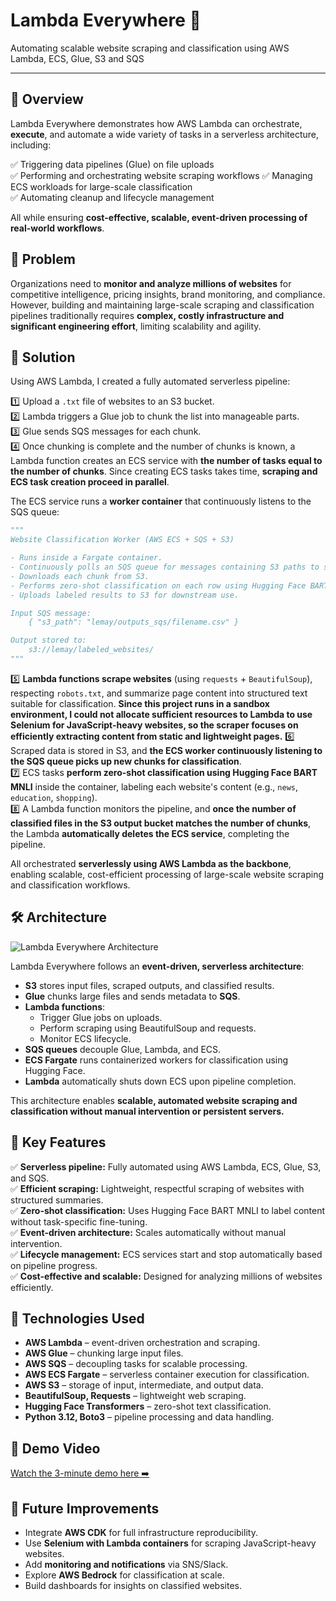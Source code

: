 # Lambda Everywhere 🚀

Automating scalable website scraping and classification using AWS Lambda, ECS, Glue, S3 and SQS

---

## 📌 Overview

Lambda Everywhere demonstrates how AWS Lambda can orchestrate, **execute**, and automate a wide variety of tasks in a serverless architecture, including:

✅ Triggering data pipelines (Glue) on file uploads  
✅ Performing and orchestrating website scraping workflows
✅ Managing ECS workloads for large-scale classification  
✅ Automating cleanup and lifecycle management

All while ensuring **cost-effective, scalable, event-driven processing of real-world workflows**.

## 🩶 Problem

Organizations need to **monitor and analyze millions of websites** for competitive intelligence, pricing insights, brand monitoring, and compliance. However, building and maintaining large-scale scraping and classification pipelines traditionally requires **complex, costly infrastructure and significant engineering effort**, limiting scalability and agility.


## 🚀 Solution

Using AWS Lambda, I created a fully automated serverless pipeline:

1️⃣ Upload a `.txt` file of websites to an S3 bucket.  
2️⃣ Lambda triggers a Glue job to chunk the list into manageable parts.  
3️⃣ Glue sends SQS messages for each chunk.  
4️⃣ Once chunking is complete and the number of chunks is known, a Lambda function creates an ECS service with **the number of tasks equal to the number of chunks**. Since creating ECS tasks takes time, **scraping and ECS task creation proceed in parallel**.

The ECS service runs a **worker container** that continuously listens to the SQS queue:

```python
"""
Website Classification Worker (AWS ECS + SQS + S3)

- Runs inside a Fargate container.
- Continuously polls an SQS queue for messages containing S3 paths to scraped CSV chunks.
- Downloads each chunk from S3.
- Performs zero-shot classification on each row using Hugging Face BART MNLI.
- Uploads labeled results to S3 for downstream use.

Input SQS message:
    { "s3_path": "lemay/outputs_sqs/filename.csv" }

Output stored to:
    s3://lemay/labeled_websites/
"""
```

5️⃣ **Lambda functions scrape websites** (using `requests` + `BeautifulSoup`), respecting `robots.txt`, and summarize page content into structured text suitable for classification. **Since this project runs in a sandbox environment, I could not allocate sufficient resources to Lambda to use Selenium for JavaScript-heavy websites, so the scraper focuses on efficiently extracting content from static and lightweight pages.**
6️⃣ Scraped data is stored in S3, and **the ECS worker continuously listening to the SQS queue picks up new chunks for classification**.  
7️⃣ ECS tasks **perform zero-shot classification using Hugging Face BART MNLI** inside the container, labeling each website's content (e.g., `news`, `education`, `shopping`).  
8️⃣ A Lambda function monitors the pipeline, and **once the number of classified files in the S3 output bucket matches the number of chunks**, the Lambda **automatically deletes the ECS service**, completing the pipeline.

All orchestrated **serverlessly using AWS Lambda as the backbone**, enabling scalable, cost-efficient processing of large-scale website scraping and classification workflows.

## 🛠️ Architecture

![Lambda Everywhere Architecture](link_to_your_uploaded_diagram.png)

Lambda Everywhere follows an **event-driven, serverless architecture**:

- **S3** stores input files, scraped outputs, and classified results.
- **Glue** chunks large files and sends metadata to **SQS**.
- **Lambda functions**:
   - Trigger Glue jobs on uploads.
   - Perform scraping using BeautifulSoup and requests.
   - Monitor ECS lifecycle.
- **SQS queues** decouple Glue, Lambda, and ECS.
- **ECS Fargate** runs containerized workers for classification using Hugging Face.
- **Lambda** automatically shuts down ECS upon pipeline completion.

This architecture enables **scalable, automated website scraping and classification without manual intervention or persistent servers.**

## 🌟 Key Features

✅ **Serverless pipeline:** Fully automated using AWS Lambda, ECS, Glue, S3, and SQS.  
✅ **Efficient scraping:** Lightweight, respectful scraping of websites with structured summaries.  
✅ **Zero-shot classification:** Uses Hugging Face BART MNLI to label content without task-specific fine-tuning.  
✅ **Event-driven architecture:** Scales automatically without manual intervention.  
✅ **Lifecycle management:** ECS services start and stop automatically based on pipeline progress.  
✅ **Cost-effective and scalable:** Designed for analyzing millions of websites efficiently.

## 🧩 Technologies Used

- **AWS Lambda** – event-driven orchestration and scraping.
- **AWS Glue** – chunking large input files.
- **AWS SQS** – decoupling tasks for scalable processing.
- **AWS ECS Fargate** – serverless container execution for classification.
- **AWS S3** – storage of input, intermediate, and output data.
- **BeautifulSoup, Requests** – lightweight web scraping.
- **Hugging Face Transformers** – zero-shot text classification.
- **Python 3.12, Boto3** – pipeline processing and data handling.

## 🎥 Demo Video

[Watch the 3-minute demo here ➡️](link_to_your_demo_video)

## 🚀 Future Improvements

- Integrate **AWS CDK** for full infrastructure reproducibility.
- Use **Selenium with Lambda containers** for scraping JavaScript-heavy websites.
- Add **monitoring and notifications** via SNS/Slack.
- Explore **AWS Bedrock** for classification at scale.
- Build dashboards for insights on classified websites.
